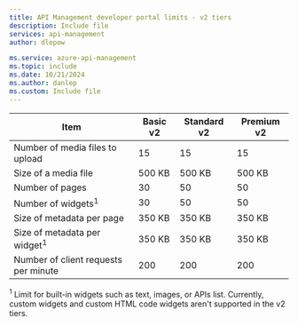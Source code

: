 ```yaml
---
title: API Management developer portal limits - v2 tiers
description: Include file
services: api-management
author: dlepow

ms.service: azure-api-management
ms.topic: include
ms.date: 10/21/2024
ms.author: danlep
ms.custom: Include file
---
```


<!-- Limits - Developer portal in API Management v2 tiers -->


| Item | Basic v2 | Standard v2 | Premium v2 |
| ---------| ----------- | ----------- | ----------- |    
| Number of media files to upload | 15 | 15 | 15 |
| Size of a media file | 500 KB | 500 KB | 500 KB |
| Number of pages | 30 | 50 | 50 |
| Number of widgets<sup>1</sup> | 30 | 50 | 50 |
| Size of metadata per page | 350 KB | 350 KB | 350 KB |
| Size of metadata per widget<sup>1</sup> | 350 KB | 350 KB | 350 KB |  
| Number of client requests per minute | 200 | 200 | 200 |

<sup>1</sup> Limit for built-in widgets such as text, images, or APIs list. Currently, custom widgets and custom HTML code widgets aren't supported in the v2 tiers.